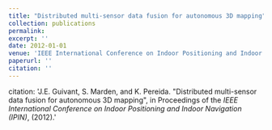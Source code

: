 ```yaml
---
title: "Distributed multi-sensor data fusion for autonomous 3D mapping"
collection: publications
permalink: 
excerpt: ''
date: 2012-01-01
venue: 'IEEE International Conference on Indoor Positioning and Indoor Navigation (IPIN)'
paperurl: ''
citation: ''
---
```

citation: 'J.E. Guivant, S. Marden, and K. Pereida. &quot;Distributed multi-sensor data fusion for autonomous 3D mapping&quot;, in Proceedings of the <i>IEEE International Conference on Indoor Positioning and Indoor Navigation (IPIN)</i>, (2012).'


